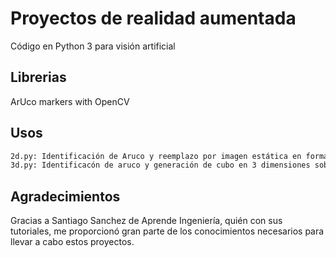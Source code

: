 # Proyectos de realidad aumentada

Código en Python 3 para visión artificial  

## Librerias

ArUco markers with OpenCV

## Usos

```bash
2d.py: Identificación de Aruco y reemplazo por imagen estática en formato .jpg
3d.py: Identificacón de aruco y generación de cubo en 3 dimensiones sobre él.
```

## Agradecimientos

Gracias a Santiago Sanchez de Aprende Ingeniería, quién con sus tutoriales, me proporcionó gran parte de los conocimientos necesarios para llevar a cabo estos proyectos.


